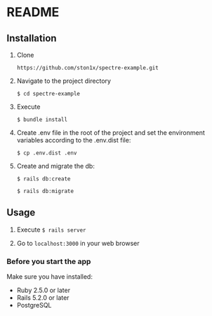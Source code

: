 # README

## Installation
1. Clone

    `https://github.com/ston1x/spectre-example.git`

2. Navigate to the project directory

    `$ cd spectre-example`

3. Execute

    `$ bundle install`

4. Create .env file in the root of the project and set the environment variables according to the .env.dist file:

    `$ cp .env.dist .env`


5. Create and migrate the db:

    `$ rails db:create`

    `$ rails db:migrate`

## Usage
1. Execute `$ rails server`

2. Go to `localhost:3000` in your web browser

### Before you start the app
Make sure you have installed:
* Ruby 2.5.0 or later
* Rails 5.2.0 or later
* PostgreSQL
